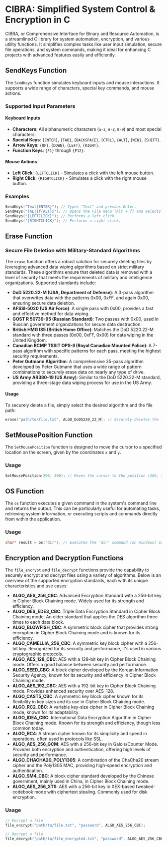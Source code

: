 # CIBRA: Simplified System Control & Encryption in C

CIBRA, or Comprehensive Interface for Binary and Resource Automation, is a streamlined C library for system automation, encryption, and various utility functions. It simplifies complex tasks like user input simulation, secure file operations, and system commands, making it ideal for enhancing C projects with advanced features easily and efficiently.

## SendKeys Function

The `SendKeys` function simulates keyboard inputs and mouse interactions. It supports a wide range of characters, special key commands, and mouse actions.

### Supported Input Parameters

#### Keyboard Inputs

- **Characters**: All alphanumeric characters (`a-z`, `A-Z`, `0-9`) and most special characters.
- **Special Keys**: `{ENTER}`, `{TAB}`, `{BACKSPACE}`, `{CTRL}`, `{ALT}`, `{WIN}`, `{SHIFT}`.
- **Arrow Keys**: `{UP}`, `{DOWN}`, `{LEFT}`, `{RIGHT}`.
- **Function Keys**: `{F1}` through `{F12}`.

#### Mouse Actions

- **Left Click**: `{LEFTCLICK}` - Simulates a click with the left mouse button.
- **Right Click**: `{RIGHTCLICK}` - Simulates a click with the right mouse button.

### Examples

```c
SendKeys("Text{ENTER}"); // Types "Text" and presses Enter.
SendKeys("{ALT}f{ALT}x"); // Opens the File menu (Alt + f) and selects Exit (x) in many applications.
SendKeys("{LEFTCLICK}"); // Performs a left click.
SendKeys("{RIGHTCLICK}"); // Performs a right click.
```


## Erase Function

### Secure File Deletion with Military-Standard Algorithms

The `erase` function offers a robust solution for securely deleting files by leveraging advanced data wiping algorithms based on strict military standards. These algorithms ensure that deleted data is removed with a level of security that meets the requirements of military and intelligence organizations. Supported standards include:

- **DoD 5220.22-M (USA, Department of Defense)**: A 3-pass algorithm that overwrites data with the patterns 0x00, 0xFF, and again 0x00, ensuring secure data deletion.
- **AFSSI-5020 (US Air Force)**: A single pass with 0x00, provides a fast and effective method for data wiping.
- **GOST R 50739-95 (Russian Standard)**: Two passes with 0x00, used in Russian government organizations for secure data destruction.
- **British HMG IS5 (British Home Office)**: Matches the DoD 5220.22-M standard with three passes (0x00, 0xFF, 0x00) for data wiping in the United Kingdom.
- **Canadian RCMP TSSIT OPS-II (Royal Canadian Mounted Police)**: A 7-pass algorithm with specific patterns for each pass, meeting the highest security requirements.
- **Peter Gutmann Algorithm**: A comprehensive 35-pass algorithm developed by Peter Gutmann that uses a wide range of pattern combinations to securely erase data on nearly any type of drive.
- **US Army AR380-19 (US Army)**: Similar to the DoD 5220.22-M standard, providing a three-stage data wiping process for use in the US Army.

#### Usage

To securely delete a file, simply select the desired algorithm and the file path:

```c
erase("path/to/file.txt", ALGO_DoD5220_22_M); // Securely deletes the file using the DoD 5220.22-M algorithm.
```

## SetMousePosition Function

The `SetMousePosition` function is designed to move the cursor to a specified location on the screen, given by the coordinates `x` and `y`.

### Usage

```c
SetMousePosition(200, 300); // Moves the cursor to the position (200, 300) on the screen.
```

## OS Function

The `os` function executes a given command in the system's command line and returns the output. This can be particularly useful for automating tasks, retrieving system information, or executing scripts and commands directly from within the application.

### Usage

```c
char* result = os("dir"); // Executes the 'dir' command (on Windows) or 'ls' command (on Unix/Linux) and returns the output.
```

## Encryption and Decryption Functions

The `file_encrypt` and `file_decrypt` functions provide the capability to securely encrypt and decrypt files using a variety of algorithms. Below is an overview of the supported encryption standards, each with its unique characteristics and use cases:

- **ALGO_AES_256_CBC**: Advanced Encryption Standard with a 256-bit key in Cipher Block Chaining mode. Widely used for its strength and efficiency.
- **ALGO_DES_EDE3_CBC**: Triple Data Encryption Standard in Cipher Block Chaining mode. An older standard that applies the DES algorithm three times to each data block.
- **ALGO_BLOWFISH_CBC**: A symmetric block cipher that provides strong encryption in Cipher Block Chaining mode and is known for its efficiency.
- **ALGO_CAMELLIA_256_CBC**: A symmetric key block cipher with a 256-bit key. Recognized for its security and performance, it's used in various cryptographic protocols.
- **ALGO_AES_128_CBC**: AES with a 128-bit key in Cipher Block Chaining mode. Offers a good balance between security and performance.
- **ALGO_SEED_CBC**: A block cipher developed by the Korean Information Security Agency, known for its security and efficiency in Cipher Block Chaining mode.
- **ALGO_AES_192_CBC**: AES with a 192-bit key in Cipher Block Chaining mode. Provides enhanced security over AES-128.
- **ALGO_CAST5_CBC**: A symmetric key block cipher known for its flexibility in key sizes and its use in Cipher Block Chaining mode.
- **ALGO_RC2_CBC**: A variable key-size cipher in Cipher Block Chaining mode, known for its adaptability.
- **ALGO_IDEA_CBC**: International Data Encryption Algorithm in Cipher Block Chaining mode. Known for its strength and efficiency, though less common today.
- **ALGO_RC4**: A stream cipher known for its simplicity and speed in operations, often used in protocols like SSL.
- **ALGO_AES_256_GCM**: AES with a 256-bit key in Galois/Counter Mode. Provides both encryption and authentication, offering high levels of security and performance.
- **ALGO_CHACHA20_POLY1305**: A combination of the ChaCha20 stream cipher and the Poly1305 MAC, providing high-speed encryption and authentication.
- **ALGO_SM4_CBC**: A block cipher standard developed by the Chinese government, mainly used in China, in Cipher Block Chaining mode.
- **ALGO_AES_256_XTS**: AES with a 256-bit key in XEX-based tweaked-codebook mode with ciphertext stealing. Commonly used for disk encryption.

### Usage

```c
// Encrypt a file
file_encrypt("path/to/file.txt", "password", ALGO_AES_256_CBC);

// Decrypt a file
file_decrypt("path/to/file_encrypted.txt", "password", ALGO_AES_256_CBC);
```

